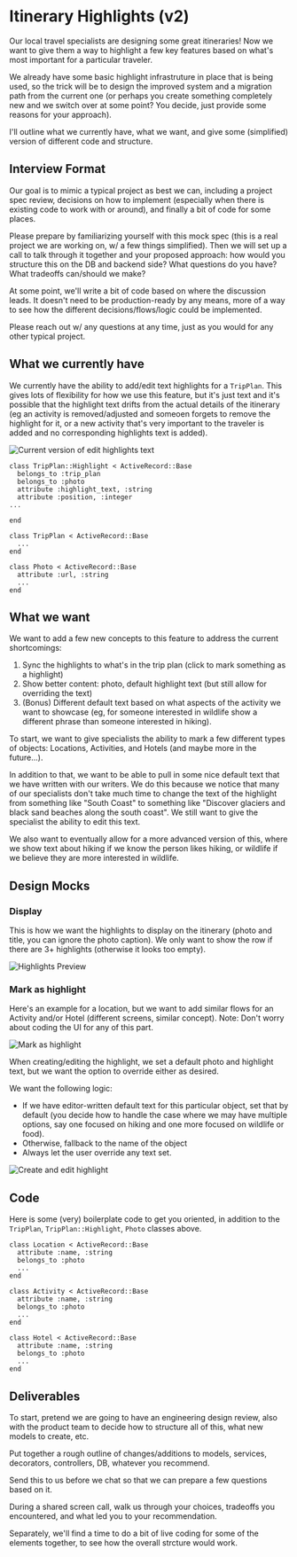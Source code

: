 # Itinerary Highlights (v2)
Our local travel specialists are designing some great itineraries! Now we want to give them a way to highlight a few key features based on what's most important for a particular traveler.

We already have some basic highlight infrastruture in place that is being used, so the trick will be to design the improved system and a migration path from the current one (or perhaps you create something completely new and we switch over at some point? You decide, just provide some reasons for your approach).

I'll outline what we currently have, what we want, and give some (simplified) version of different code and structure.

## Interview Format
Our goal is to mimic a typical project as best we can, including a project spec review, decisions on how to implement (especially when there is existing code to work with or around), and finally a bit of code for some places.

Please prepare by familiarizing yourself with this mock spec (this is a real project we are working on, w/ a few things simplified). Then we will set up a call to talk through it together and your proposed approach: how would you structure this on the DB and backend side? What questions do you have? What tradeoffs can/should we make? 

At some point, we'll write a bit of code based on where the discussion leads. It doesn't need to be production-ready by any means, more of a way to see how the different decisions/flows/logic could be implemented.

Please reach out w/ any questions at any time, just as you would for any other typical project.


## What we currently have
We currently have the ability to add/edit text highlights for a `TripPlan`. This gives lots of flexibility for how we use this feature, but it's just text and it's possible that the highlight text drifts from the actual details of the itinerary (eg an activity is removed/adjusted and someoen forgets to remove the highlight for it, or a new activity that's very important to the traveler is added and no corresponding highlights text is added).

![Current version of edit highlights text](images/itinerary_highlights/current_edit_highlights_text.png)


```
class TripPlan::Highlight < ActiveRecord::Base
  belongs_to :trip_plan
  belongs_to :photo
  attribute :highlight_text, :string
  attribute :position, :integer
...

end

class TripPlan < ActiveRecord::Base
  ...
end

class Photo < ActiveRecord::Base
  attribute :url, :string
  ...
end
```

## What we want
We want to add a few new concepts to this feature to address the current shortcomings:

1) Sync the highlights to what's in the trip plan (click to mark something as a highlight)
2) Show better content: photo, default highlight text (but still allow for overriding the text)
3) (Bonus) Different default text based on what aspects of the activity we want to showcase (eg, for someone interested in wildlife show a different phrase than someone interested in hiking).

To start, we want to give specialists the ability to mark a few different types of objects: Locations, Activities, and Hotels (and maybe more in the future...). 

In addition to that, we want to be able to pull in some nice default text that we have written with our writers. We do this because we notice that many of our specialists don't take much time to change the text of the highlight from something like "South Coast" to something like "Discover glaciers and black sand beaches along the south coast". We still want to give the specialist the ability to edit this text.

We also want to eventually allow for a more advanced version of this, where we show text about hiking if we know the person likes hiking, or wildlife if we believe they are more interested in wildlife.


## Design Mocks
### Display
This is how we want the highlights to display on the itinerary (photo and title, you can ignore the photo caption). 
We only want to show the row if there are 3+ highlights (otherwise it looks too empty).

![Highlights Preview](images/itinerary_highlights/highlights_preview.png)

### Mark as highlight
Here's an example for a location, but we want to add similar flows for an Activity and/or Hotel (different screens, similar concept). Note: Don't worry about coding the UI for any of this part.

![Mark as highlight](images/itinerary_highlights/add_as_highlight.png)


When creating/editing the highlight, we set a default photo and highlight text, but we want the option to override either as desired.

We want the following logic:
- If we have editor-written default text for this particular object, set that by default (you decide how to handle the case where we may have multiple options, say one focused on hiking and one more focused on wildlife or food).
- Otherwise, fallback to the name of the object
- Always let the user override any text set.


![Create and edit highlight](images/itinerary_highlights/create_highlight.png)

## Code
Here is some (very) boilerplate code to get you oriented, in addition to the `TripPlan`, `TripPlan::Highlight`, `Photo` classes above.

```
class Location < ActiveRecord::Base
  attribute :name, :string
  belongs_to :photo
  ...
end

class Activity < ActiveRecord::Base
  attribute :name, :string
  belongs_to :photo
  ...
end

class Hotel < ActiveRecord::Base
  attribute :name, :string
  belongs_to :photo
  ...
end

```

## Deliverables 
To start, pretend we are going to have an engineering design review, also with the product team to decide how to structure all of this, what new models to create, etc. 

Put together a rough outline of changes/additions to models, services, decorators, controllers, DB, whatever you recommend. 

Send this to us before we chat so that we can prepare a few questions based on it.

During a shared screen call, walk us through your choices, tradeoffs you encountered, and what led you to your recommendation.

Separately, we'll find a time to do a bit of live coding for some of the elements together, to see how the overall strcture would work.
